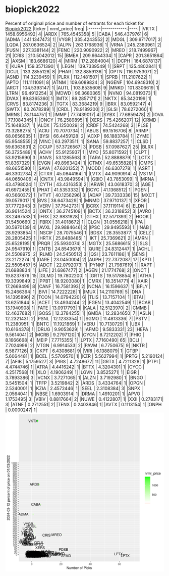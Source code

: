 # biopick2022
Percent of original price and number of entrants for each ticket for [Biopick2022](https://twitter.com/hashtag/Biopick2022)
|ticker |   nrml_price| freq|
|:------|------------:|----:|
|VKTX   | 1458.6956492|    4|
|ARDX   |  765.4545358|    5|
|CABA   |  546.4379761|    6|
|ADMA   |  441.1347473|    1|
|VYGR   |  335.4243552|    2|
|MDGL   |  309.9717017|    3|
|LQDA   |  287.0636524|    2|
|ALPN   |  263.1768936|    1|
|VRNA   |  245.2380961|    2|
|FUSN   |  227.3381144|    2|
|FENC   |  220.9090922|    2|
|MREO   |  218.7499967|   21|
|CRIS   |  210.5042012|   15|
|BMEA   |  209.6644334|    1|
|CAPR   |  201.3651864|    2|
|AXSM   |  183.6686120|    4|
|MIRM   |  172.2884004|    1|
|DCPH   |  164.6878137|    1|
|KURA   |  159.3571390|    1|
|LEGN   |  139.7339549|    1|
|SRPT   |  135.4802841|    1|
|OCUL   |  133.2855128|    8|
|PHAR   |  132.8859136|    1|
|OPTN   |  116.9753071|    2|
|ASND   |  114.3239459|    1|
|PLRX   |  112.1481507|    1|
|SPRB   |  111.2107622|    1|
|APTO   |  111.1111091|    8|
|ATNM   |  109.6089824|    3|
|NGENF  |  104.6948310|    2|
|ARCT   |  104.5393147|    1|
|AUTL   |  103.8535608|    9|
|MNKD   |  101.8306619|    1|
|LTRN   |   96.4912254|    3|
|MDWD   |   96.3680365|    1|
|NVNO   |   94.0819373|    1|
|DVAX   |   89.8365360|    1|
|IMTX   |   89.2857171|    2|
|NKTX   |   85.3420199|    1|
|CRVS   |   83.8174236|    3|
|TGTX   |   83.3684219|    9|
|IBRX   |   83.0592147|    4|
|SWTX   |   80.2678289|    1|
|CRDL   |   78.9189200|    2|
|GLSI   |   78.6272060|    1|
|MRNS   |   78.1144751|    1|
|IMMP   |   77.7439017|    4|
|SYBX   |   77.6859478|    2|
|IOVA   |   77.1084345|    1|
|ONCY   |   76.2589895|    1|
|XERS   |   75.4266207|   12|
|CRMD   |   75.1648337|    1|
|ALDX   |   75.1250029|    2|
|CRDF   |   74.5424268|    3|
|PLSE   |   73.3288275|    1|
|ACIU   |   70.7070734|    1|
|ABUS   |   69.1516706|    8|
|ARMP   |   68.0656935|    1|
|BYSI   |   66.4459128|    2|
|ACXP   |   66.1883784|    1|
|ZYME   |   65.9548555|    2|
|VINC   |   63.2973511|    1|
|SANA   |   59.8837257|    1|
|CLSD   |   59.6363631|    2|
|OCUP   |   57.3726567|    3|
|PDSB   |   57.0987627|   25|
|BLRX   |   56.3725489|    1|
|ACHV   |   55.9125937|    1|
|MYO    |   55.8071592|    1|
|CLPT   |   53.9215690|    3|
|ANVS   |   53.1285563|    3|
|TARA   |   52.8888879|    1|
|LCTX   |   51.8367329|    1|
|EVGN   |   49.8963424|    1|
|CTMX   |   49.6535828|    1|
|CMPS   |   48.6651580|    1|
|SAVA   |   47.6201352|    7|
|MODD   |   46.6307278|    1|
|ASRT   |   46.3302734|    2|
|CTXR   |   45.0844164|    1|
|LVTX   |   44.9090914|    4|
|VSTM   |   44.0650406|    4|
|CNTX   |   43.9849594|    1|
|GBIO   |   43.7853099|    1|
|MRNA   |   43.4798024|    1|
|CYTH   |   43.4316353|    2|
|ARWR   |   43.0618370|    3|
|AGE    |   41.6972455|    1|
|PHAT   |   41.5353332|    1|
|BCYC   |   41.1368512|    1|
|PGEN   |   40.5660372|    1|
|VTVT   |   40.1256296|    3|
|ADAP   |   39.7333336|   15|
|MXCT   |   39.0579017|    1|
|BVS    |   38.6473429|    1|
|MNMD   |   37.9710137|    1|
|XFOR   |   37.7772943|    3|
|VERV   |   37.7542731|    1|
|BCRX   |   37.1119114|    6|
|ELDN   |   36.9614524|    3|
|ONTX   |   36.2745109|    1|
|BCTX   |   36.2318852|    3|
|AVRO   |   33.2467533|    1|
|IFRX   |   32.9831928|    1|
|GTHX   |   32.5171393|    2|
|HOOK   |   31.5450660|    2|
|FBRX   |   31.4018672|    1|
|CLGN   |   31.0556218|    1|
|IPA    |   30.5970139|    4|
|AVXL   |   29.9884646|    2|
|IPSC   |   29.9495593|    1|
|INAB   |   28.9293854|    1|
|NSCIF  |   28.7075546|    1|
|BDSX   |   28.3553877|    1|
|CELZ   |   28.2805425|    1|
|HRTX   |   25.8488485|    1|
|IKT    |   25.7369621|    2|
|AMRN   |   25.6528195|    1|
|PRQR   |   25.5930074|    3|
|MGTX   |   25.5686615|    2|
|SLS    |   24.9547910|    1|
|CNTB   |   24.8543679|    1|
|QURE   |   24.8312447|    1|
|ACHL   |   24.5508975|    2|
|RLMD   |   24.5450512|    3|
|QSI    |   23.7611186|    1|
|SENS   |   23.2172274|    1|
|DARE   |   23.0450004|    2|
|AUPH   |   22.7372087|   17|
|KPTI   |   22.5505457|    5|
|ADCT   |   22.0792073|    1|
|PYNKF  |   21.7987619|    1|
|RAPT   |   21.6988834|    1|
|LIFE   |   21.6867477|    2|
|AGEN   |   21.1774768|    2|
|ONCT   |   19.8237879|   15|
|GLMD   |   19.7802200|    1|
|GRTS   |   19.5178854|    8|
|ATHA   |   19.3399849|    2|
|PPBT   |   18.9203080|    1|
|CMRX   |   18.3514771|    4|
|XAIR   |   17.2669499|    8|
|CANF   |   16.7581393|    2|
|NCNA   |   16.1596637|    1|
|BFLY   |   15.2466364|    1|
|BIVI   |   14.7222228|    1|
|IMUX   |   14.2110769|    5|
|DNA    |   14.1395896|    2|
|TCON   |   14.0794220|    6|
|TLIS   |   13.7157104|    1|
|BTAI   |   13.6251844|    5|
|ACET   |   13.4934244|    2|
|FGEN   |   13.4042549|    1|
|BCAB   |   13.1940908|    1|
|FATE   |   13.0917793|    1|
|KALA   |   12.5123970|    2|
|CMMB   |   12.4637682|    1|
|GOSS   |   12.3784255|    1|
|GMDA   |   12.2834650|    7|
|ASLN   |   12.2321431|    2|
|PSNL   |   12.1233354|    1|
|SGMO   |   11.4813336|    7|
|PSTV   |   11.2380951|    1|
|BNTC   |   11.1921869|    1|
|VERU   |   10.7130729|    1|
|UBX    |   10.6164378|    1|
|DRUG   |    9.9053629|    1|
|AFMD   |    9.5833331|   23|
|HEPA   |    9.5614041|    2|
|MCRB   |    9.2797120|    1|
|CYCN   |    8.7212202|    7|
|PHIO   |    8.1666668|    4|
|MEIP   |    7.7715355|    1|
|LPTX   |    7.7160490|   65|
|BCLI   |    7.7024996|    2|
|VTGN   |    6.9914533|    2|
|PAVM   |    6.7750675|    9|
|NKTR   |    6.5877126|    3|
|CKPT   |    6.4308681|    9|
|VIRI   |    6.1388079|    1|
|GTBP   |    5.6064481|    1|
|BCEL   |    5.5709570|    1|
|KZR    |    5.5627994|    1|
|PRTG   |    5.2190124|    7|
|AFIB   |    5.1759527|    3|
|PIRS   |    4.7248677|   11|
|GRTX   |    4.7211328|    1|
|PTPI   |    4.4744746|    1|
|ATRA   |    4.4416242|    1|
|BTTX   |    4.3204301|    1|
|CYCC   |    4.2517568|   11|
|XLO    |    4.1906249|    1|
|LGVN   |    3.8525271|    1|
|EIGR   |    3.7893386|    3|
|VCNX   |    3.7271065|    1|
|ALZN   |    3.7192980|    1|
|BNGO   |    3.5451504|    1|
|TFFP   |    3.5219842|    2|
|ARDS   |    3.4334764|    1|
|OPGN   |    2.5240001|    1|
|KZIA   |    2.4572446|    1|
|SEEL   |    2.3108384|    3|
|SNPX   |    2.0564041|    1|
|NBSE   |    1.6903914|    1|
|DRMA   |    1.4910201|    1|
|APVO   |    1.1753495|    3|
|VBIV   |    0.8817664|    2|
|NUWE   |    0.4122807|    1|
|XXII   |    0.2783171|    3|
|ATNF   |    0.2712551|    2|
|TENX   |    0.2403846|    1|
|AVTX   |    0.1113154|    1|
|ONPH   |    0.0000247|    1|
![retvspicks](biopicks.png?raw=true)

